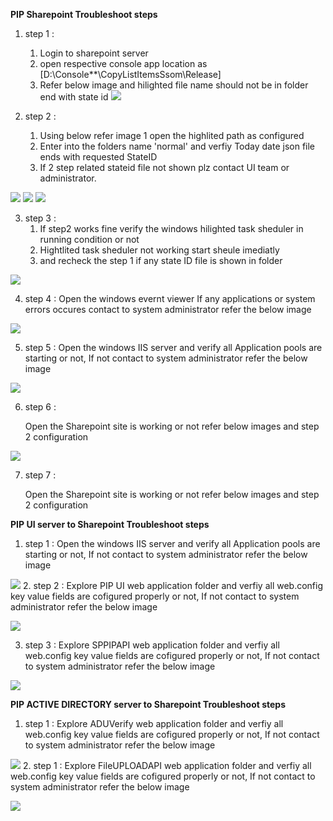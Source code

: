 
**PIP Sharepoint Troubleshoot steps**
1. step 1 :
   1.  Login to sharepoint server
   2.  open respective console app location as [D:\Console**\CopyListItemsSsom\Release]
   3.  Refer below image and hilighted file name should not be in folder end with state id 
![](images/step1.PNG)

2. step 2 :

   1. Using below refer image 1 open the highlited path as configured 
   2. Enter into the folders name 'normal' and verfiy Today date json file ends with requested StateID
   3. If 2 step related stateid file not shown plz contact UI team or administrator.
  

![](images/step2.PNG)
![](images/step3.PNG)
![](images/step4.PNG)

3. step 3 :
    1. If step2 works fine verify the windows hilighted task sheduler in running condition or not  
    2. Hightlited task sheduler not working start sheule imediatly
    3. and recheck the step 1 if any state ID file is shown in folder

![](images/step6.PNG)

4. step 4 :
   Open the windows evernt viewer If any applications or system errors occures contact to system administrator refer the below image 
    
![](images/step7.PNG)

5. step 5 :
  Open the windows IIS server and verify all Application pools are starting or not, If not contact to system administrator refer the below image 
 
![](images/step8.PNG)

6. step 6 :

   Open the Sharepoint site is working or not refer below images and step 2 configuration 
 
  
![](images/step9.PNG)

7. step 7 :

   Open the Sharepoint site is working or not refer below images and step 2 configuration 
   
 **PIP UI server to Sharepoint Troubleshoot steps**
1. step 1 :
  Open the windows IIS server and verify all Application pools are starting or not, If not contact to system administrator refer the below image 
 
![](images/step10.PNG)
2. step 2 :
  Explore PIP UI web application folder and verfiy all web.config key value fields are cofigured properly or not, If not contact to system administrator refer the below image 
 
![](images/step11.PNG)
 
3. step 3 :
  Explore SPPIPAPI web application folder and verfiy all web.config key value fields are cofigured properly or not, If not contact to system administrator refer the below image 
 
  
![](images/step12.PNG)

 **PIP ACTIVE DIRECTORY server to Sharepoint Troubleshoot steps**
1. step 1 :
  Explore ADUVerify web application folder and verfiy all web.config key value fields are cofigured properly or not, If not contact to system administrator refer the below image 
 
  
![](images/Step17.PNG)
2. step 1 :
  Explore FileUPLOADAPI web application folder and verfiy all web.config key value fields are cofigured properly or not, If not contact to system administrator refer the below image 
 
  
![](images/step16.PNG)
        
    
    
    
    
    
    
    
    
    
